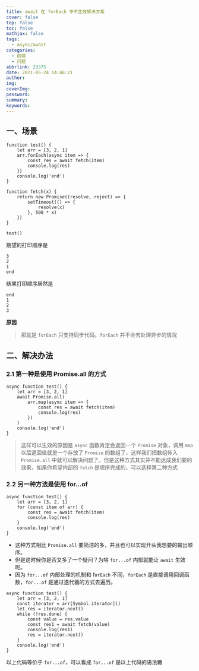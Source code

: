 ```yaml
---
title: await 在 forEach 中不生效解决方案
cover: false
top: false
toc: false
mathjax: false
tags:
  - async/await
categories:
  - 前端
  - 问题
abbrlink: 23375
date: 2021-05-24 14:46:21
author:
img:
coverImg:
password:
summary:
keywords:
---
```


## 一、场景

```
function test() {
	let arr = [3, 2, 1]
	arr.forEach(async item => {
		const res = await fetch(item)
		console.log(res)
	})
	console.log('end')
}

function fetch(x) {
	return new Promise((resolve, reject) => {
		setTimeout(() => {
			resolve(x)
		}, 500 * x)
	})
}

test()
```

期望的打印顺序是

```
3
2
1
end
```

结果打印顺序居然是

```
end
1
2
3
```

**原因**

> 那就是 `forEach` 只支持同步代码。`forEach` 并不会去处理异步的情况

## 二、解决办法

### 2.1 第一种是使用 Promise.all 的方式

```
async function test() {
	let arr = [3, 2, 1]
	await Promise.all(
		arr.map(async item => {
			const res = await fetch(item)
			console.log(res)
		})
	)
	console.log('end')
}
```

> 这样可以生效的原因是 `async` 函数肯定会返回一个 `Promise` 对象，调用 `map` 以后返回值就是一个存放了 `Promise` 的数组了，这样我们把数组传入 `Promise.all` 中就可以解决问题了。但是这种方式其实并不能达成我们要的效果，如果你希望内部的 `fetch` 是顺序完成的，可以选择第二种方式

### 2.2 另一种方法是使用 for…of

```
async function test() {
	let arr = [3, 2, 1]
	for (const item of arr) {
		const res = await fetch(item)
		console.log(res)
	}
	console.log('end')
}
```

- 这种方式相比 `Promise.all` 要简洁的多，并且也可以实现开头我想要的输出顺序。
- 但是这时候你是否又多了一个疑问？为啥 `for...of` 内部就能让 `await` 生效呢。
- 因为 `for...of` 内部处理的机制和 f`orEach` 不同，`forEach` 是直接调用回调函数，`for...of` 是通过迭代器的方式去遍历。

```
async function test() {
	let arr = [3, 2, 1]
	const iterator = arr[Symbol.iterator]()
	let res = iterator.next()
	while (!res.done) {
		const value = res.value
		const res1 = await fetch(value)
		console.log(res1)
		res = iterator.next()
	}
	console.log('end')
}
```

以上代码等价于 `for...of`，可以看成 `for...of` 是以上代码的语法糖